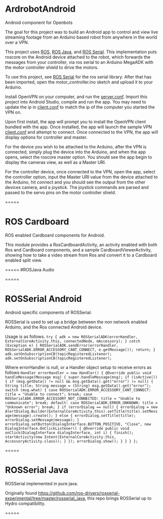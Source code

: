 # ArdrobotAndroid
Android component for Openbots

The goal for this project was to build an Android app to control and view live streaming footage from an Arduino based robot from anywhere in the world over a VPN.

This project uses [ROS](http://www.ros.org/about-ros/), [ROS Java](https://github.com/rosjava/rosjava_core), and [ROS Serial](https://github.com/cloudspace/rosserial_arduino).
This implementation puts roscore on the Android device attached to the robot, which forwards the messages from your controller, via ros serial to an Arduino MegaADK with the motor controller shield to drive the motors.

To use this project, see [ROS Serial](https://github.com/cloudspace/rosserial_arduino) for the ros serial library. 
After that has been imported, open the motor_controller.ino sketch and upload it to your Arduino.

Install OpenVPN on your computer, and run the [server.conf](Resources/VPN/server.conf). 
Import this project into Android Studio, compile and run the app. You may need to update the ip in [client.conf](app/src/main/res/raw/client.conf) to match the ip of the computer you started the VPN on.

Upon first install, the app will prompt you to install the OpenVPN client bundled with the app. 
Once installed, the app will launch the sample VPN [client.conf](app/src/main/res/raw/client.conf) and attempt to connect. Once connected to the VPN, the app will display options for controller and master. 

For the device you wish to be attached to the Arduino, after the VPN is connected, simply plug the device into the Arduino, and when the app opens, select the roscore master option. You should see the app begin to display the cameras view, as well as a Master URI.


For the controller device, once connected to the VPN, open the app, select the controller option, input the Master URI value from the device attached to the Arduino, hit connect and you should see the output from the other devices camera, and a joystick. The joystick commands are parsed and passed to the servo pins on the motor controller shield.

=====
# ROS Cardboard
ROS enabled Cardboard components for Android.

This module provides a RosCardboardActivity, an activity enabled with both Ros and Cardboard components, and a sample CardboardViewerActivity, showing how to take a video stream from Ros and convert it to a Cardboard enabled split view.

=====
#ROSJava Audio

=====

# ROSSerial Android
Android specific components of ROSSerial.

ROSSerial is used to set up a bridge between the non network enabled Arduino, and the Ros connected Android device.

Usage is as follows.
`
try {
    adk = new ROSSerialADK(errorHandler, ExternalCoreActivity.this, connectedNode, mAccessory);
} catch (Exception e) {
    ROSSerialADK.sendError(errorHandler, ROSSerialADK.ERROR_ACCESSORY_CANT_CONNECT, e.getMessage());
    return;
}
adk.setOnSubscriptionCB(topicRegisteredListener);
adk.setOnSubscriptionCB(topicRegisteredListener);
`

Where errorHandler is null, or a Handler object setup to receive errors as follows
`
    Handler errorHandler = new Handler() {
        @Override
        public void handleMessage(Message msg) {
            super.handleMessage(msg);
            if (isActive()) {
                if (msg.getData() != null && msg.getData().get("error") != null) {
                    String title;
                    String message = (String) msg.getData().get("error");
                    switch (msg.what) {
                        case ROSSerialADK.ERROR_ACCESSORY_CANT_CONNECT:
                            title = "Unable to connect";
                            break;
                        case ROSSerialADK.ERROR_ACCESSORY_NOT_CONNECTED:
                            title = "Unable to communicate";
                            break;
                        default:
                        case ROSSerialADK.ERROR_UNKNOWN:
                            title = "Unknown error";
                            break;
                    }
                    if (errorDialog == null) {
                        errorDialog = new AlertDialog.Builder(ExternalCoreActivity.this).setTitle(title).setMessage(message).create();
                    } else {
                        errorDialog.setTitle(title);
                        errorDialog.setMessage(message);
                    }
                    errorDialog.setButton(DialogInterface.BUTTON_POSITIVE, "Close", new DialogInterface.OnClickListener() {
                        @Override
                        public void onClick(DialogInterface dialogInterface, int i) {
                            finish();
                            startActivity(new Intent(ExternalCoreActivity.this, AccessoryActivity.class));
                        }
                    });
                    errorDialog.show();
                }
            }
        }
    };
    `

=====

# ROSSerial Java
ROSSerial implemented in pure java.

Originally found https://github.com/ros-drivers/rosserial-experimental/tree/master/rosserial_java, this repo brings ROSSerial up to Hydro compatibility.

=====

